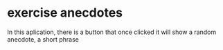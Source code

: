 # exercise anecdotes
In this aplication, there is a button that once clicked it will show a random anecdote, a short phrase